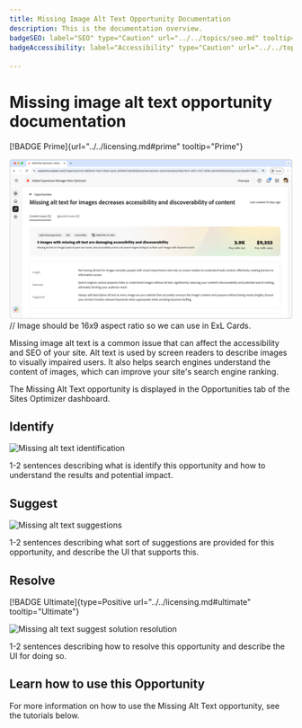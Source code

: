 ```yaml
---
title: Missing Image Alt Text Opportunity Documentation
description: This is the documentation overview.
badgeSEO: label="SEO" type="Caution" url="../../topics/seo.md" tooltip="SEO"
badgeAccessibility: label="Accessibility" type="Caution" url="../../topics/accessibility.md" tooltip="SEO"

---
```


# Missing image alt text opportunity documentation

[!BADGE Prime]{url="../../licensing.md#prime" tooltip="Prime"}

![Missing image alt text opportunity](./assets/missing-alt-text/hero.png) // Image should be 16x9 aspect ratio so we can use in ExL Cards.

Missing image alt text is a common issue that can affect the accessibility and SEO of your site. Alt text is used by screen readers to describe images to visually impaired users. It also helps search engines understand the content of images, which can improve your site's search engine ranking.

The Missing Alt Text opportunity is displayed in the Opportunities tab of the Sites Optimizer dashboard.

## Identify


![Missing alt text identification](../assets/missing-alt-text/identify.png) 

1-2 sentences describing what is identify this opportunity and how to understand the results and potential impact.


## Suggest

![Missing alt text suggestions](../assets/missing-alt-text/suggest.png)

 1-2 sentences describing what sort of suggestions are provided for this opportunity, and describe the UI that supports this.


## Resolve

[!BADGE Ultimate]{type=Positive url="../../licensing.md#ultimate" tooltip="Ultimate"}

![Missing alt text suggest solution resolution](../assets/missing-alt-text/resolve.png)

1-2 sentences describing how to resolve this opportunity and describe the UI for doing so.



## Learn how to use this Opportunity

For more information on how to use the Missing Alt Text opportunity, see the tutorials below.

<!--CARDS 

* ../tutorials/use-cases/increase-serp.md
* ../tutorials/walkthroughs/add-site.md

-->